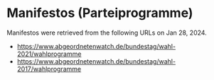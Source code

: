 # Manifestos (Parteiprogramme)

Manifestos were retrieved from the following URLs on Jan 28, 2024.  
  
- https://www.abgeordnetenwatch.de/bundestag/wahl-2021/wahlprogramme
- https://www.abgeordnetenwatch.de/bundestag/wahl-2017/wahlprogramme